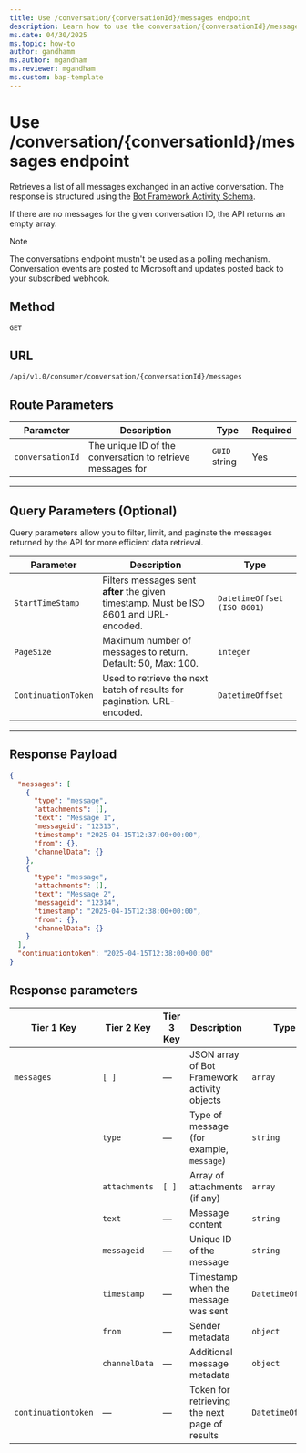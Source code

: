 ```yaml
---
title: Use /conversation/{conversationId}/messages endpoint
description: Learn how to use the conversation/{conversationId}/messages endpoint.
ms.date: 04/30/2025
ms.topic: how-to
author: gandhamm
ms.author: mgandham
ms.reviewer: mgandham
ms.custom: bap-template
---
```


# Use /conversation/{conversationId}/messages endpoint

Retrieves a list of all messages exchanged in an active conversation. The response is structured using the [Bot Framework Activity Schema](/javascript/api/botframework-schema/activity?view=botbuilder-ts-latest).

If there are no messages for the given conversation ID, the API returns an empty array.

> [!NOTE]
> The conversations endpoint mustn't be used as a polling mechanism. Conversation events are posted to Microsoft and updates posted back to your subscribed webhook.

## Method

`GET`

## URL

`/api/v1.0/consumer/conversation/{conversationId}/messages`


##  Route Parameters

| Parameter        | Description                   | Type     | Required |
|------------------|-------------------------------|----------|----------|
| `conversationId` | The unique ID of the conversation to retrieve messages for | `GUID` string | Yes |

---

## Query Parameters (Optional)

 Query parameters allow you to filter, limit, and paginate the messages returned by the API for more efficient data retrieval.

| Parameter           | Description                                                                 | Type                      |
|---------------------|-----------------------------------------------------------------------------|---------------------------|
| `StartTimeStamp`    | Filters messages sent **after** the given timestamp. Must be ISO 8601 and URL-encoded. | `DatetimeOffset (ISO 8601)` |
| `PageSize`          | Maximum number of messages to return. Default: 50, Max: 100.                | `integer`                 |
| `ContinuationToken` | Used to retrieve the next batch of results for pagination. URL-encoded.     | `DatetimeOffset`          |

---

##  Response Payload

```json
{
  "messages": [
    {
      "type": "message",
      "attachments": [],
      "text": "Message 1",
      "messageid": "12313",
      "timestamp": "2025-04-15T12:37:00+00:00",
      "from": {},
      "channelData": {}
    },
    {
      "type": "message",
      "attachments": [],
      "text": "Message 2",
      "messageid": "12314",
      "timestamp": "2025-04-15T12:38:00+00:00",
      "from": {},
      "channelData": {}
    }
  ],
  "continuationtoken": "2025-04-15T12:38:00+00:00"
}
```

## Response parameters

| Tier 1 Key          | Tier 2 Key    | Tier 3 Key | Description                                   | Type             |
| ------------------- | ------------- | ---------- | --------------------------------------------- | ---------------- |
| `messages`          | `[ ]`         | —          | JSON array of Bot Framework activity objects  | `array`          |
|                     | `type`        | —          | Type of message (for example, `message`)             | `string`         |
|                     | `attachments` | `[ ]`      | Array of attachments (if any)                 | `array`          |
|                     | `text`        | —          | Message content                               | `string`         |
|                     | `messageid`   | —          | Unique ID of the message                      | `string`         |
|                     | `timestamp`   | —          | Timestamp when the message was sent           | `DatetimeOffset` |
|                     | `from`        | —          | Sender metadata                               | `object`         |
|                     | `channelData` | —          | Additional message metadata                   | `object`         |
| `continuationtoken` | —             | —          | Token for retrieving the next page of results | `DatetimeOffset` |
